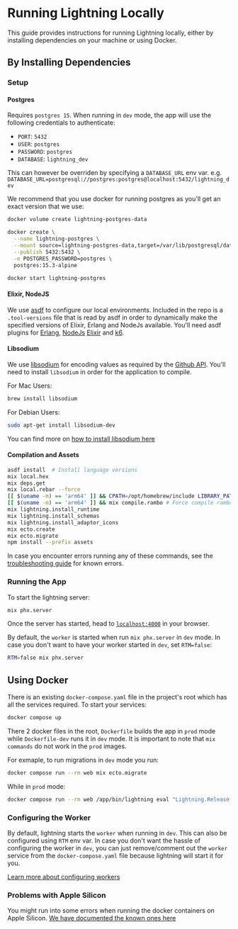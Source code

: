 # Running Lightning Locally

This guide provides instructions for running Lightning locally, either by
installing dependencies on your machine or using Docker.

## By Installing Dependencies

### Setup

#### Postgres

Requires `postgres 15`. When running in `dev` mode, the app will use the
following credentials to authenticate:

- `PORT`: `5432`
- `USER`: `postgres`
- `PASSWORD`: `postgres`
- `DATABASE`: `lightning_dev`

This can however be overriden by specifying a `DATABASE_URL` env var. e.g.
`DATABASE_URL=postgresql://postgres:postgres@localhost:5432/lightning_dev`

We recommend that you use docker for running postgres as you'll get an exact
version that we use:

```sh
docker volume create lightning-postgres-data

docker create \
  --name lightning-postgres \
  --mount source=lightning-postgres-data,target=/var/lib/postgresql/data \
  --publish 5432:5432 \
  -e POSTGRES_PASSWORD=postgres \
  postgres:15.3-alpine

docker start lightning-postgres
```

#### Elixir, NodeJS

We use [asdf](https://github.com/asdf-vm/asdf) to configure our local
environments. Included in the repo is a `.tool-versions` file that is read by
asdf in order to dynamically make the specified versions of Elixir, Erlang and
NodeJs available. You'll need asdf plugins for
[Erlang](https://github.com/asdf-vm/asdf-erlang),
[NodeJs](https://github.com/asdf-vm/asdf-nodejs)
[Elixir](https://github.com/asdf-vm/asdf-elixir) and
[k6](https://github.com/grimoh/asdf-k6).

#### Libsodium

We use [libsodium](https://doc.libsodium.org/) for encoding values as required
by the
[Github API](https://docs.github.com/en/rest/guides/encrypting-secrets-for-the-rest-api).
You'll need to install `libsodium` in order for the application to compile.

For Mac Users:

```sh
brew install libsodium
```

For Debian Users:

```sh
sudo apt-get install libsodium-dev
```

You can find more on
[how to install libsodium here](https://doc.libsodium.org/installation)

#### Compilation and Assets

```sh
asdf install  # Install language versions
mix local.hex
mix deps.get
mix local.rebar --force
[[ $(uname -m) == 'arm64' ]] && CPATH=/opt/homebrew/include LIBRARY_PATH=/opt/homebrew/lib mix deps.compile enacl # Force compile enacl if on M1
[[ $(uname -m) == 'arm64' ]] && mix compile.rambo # Force compile rambo if on M1
mix lightning.install_runtime
mix lightning.install_schemas
mix lightning.install_adaptor_icons
mix ecto.create
mix ecto.migrate
npm install --prefix assets
```

In case you encounter errors running any of these commands, see the
[troubleshooting guide](README.md#troubleshooting) for known errors.

### Running the App

To start the lightning server:

```sh
mix phx.server
```

Once the server has started, head to [`localhost:4000`](http://localhost:4000)
in your browser.

By default, the `worker` is started when run `mix phx.server` in `dev` mode. In
case you don't want to have your worker started in `dev`, set `RTM=false`:

```sh
RTM=false mix phx.server
```

## Using Docker

There is an existing `docker-compose.yaml` file in the project's root which has
all the services required. To start your services:

```sh
docker compose up
```

There 2 docker files in the root, `Dockerfile` builds the app in `prod` mode
while `Dockerfile-dev` runs it in `dev` mode. It is important to note that
`mix commands` do not work in the `prod` images.

For exmaple, to run migrations in `dev` mode you run:

```sh
docker compose run --rm web mix ecto.migrate
```

While in `prod` mode:

```sh
docker compose run --rm web /app/bin/lightning eval "Lightning.Release.migrate()"
```

### Configuring the Worker

By default, lightning starts the `worker` when running in `dev`. This can also
be configured using `RTM` env var. In case you don't want the hassle of
configuring the worker in `dev`, you can just remove/comment out the `worker`
service from the `docker-compose.yaml` file because lightning will start it for
you.

[Learn more about configuring workers](WORKERS.md)

### Problems with Apple Silicon

You might run into some errors when running the docker containers on Apple
Silicon.
[We have documented the known ones here](README.md#problems-with-docker)
